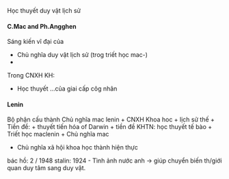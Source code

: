 Học thuyết duy vật lịch sử

#### C.Mac and Ph.Angghen  
Sáng kiến vĩ đại của 
+ Chủ nghĩa duy vật lịch sử  (trog triết học mac-)
+ 
Trong CNXH KH:
+ Học thuyết ...của giai cấp côg  nhân


#### Lenin
Bộ phận cấu thành Chủ nghĩa mac lenin
	+ CNXH Khoa hoc
		+ lịch sử thế 
		+ Tiền đề: 
			+ thuyết tiến hóa of Darwin
			+  tiền đề KHTN: học thuyết tế bào
	+ Triết học maclenin
	+ Chủ nghĩa mac 
+ Chủ nghĩa xã hội khoa học thành hiện thực 


bác hồ: 2 / 1948
stalin:  1924 - 
Tình ảnh nước anh -> giúp chuyển biến th/giới quan duy tâm sang duy vật.


